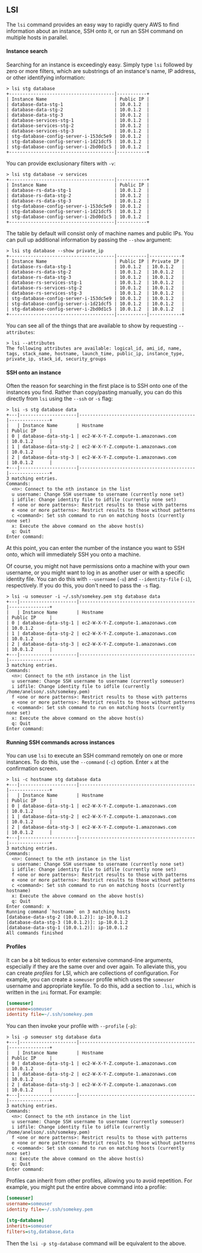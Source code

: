 ## LSI

The `lsi` command provides an easy way to rapidly query AWS to find information
about an instance, SSH onto it, or run an SSH command on multiple hosts in
parallel.

#### Instance search

Searching for an instance is exceedingly easy. Simply type `lsi` followed by
zero or more filters, which are substrings of an instance's name, IP address,
or other identifying information:

```
> lsi stg database
+---------------------------------------|-----------+
| Instance Name                         | Public IP |
| database-data-stg-1                   | 10.0.1.2  |
| database-data-stg-2                   | 10.0.1.2  |
| database-data-stg-3                   | 10.0.1.2  |
| database-services-stg-1               | 10.0.1.2  |
| database-services-stg-2               | 10.0.1.2  |
| database-services-stg-3               | 10.0.1.2  |
| stg-database-config-server-i-153dc5e9 | 10.0.1.2  |
| stg-database-config-server-i-1d21dcf5 | 10.0.1.2  |
| stg-database-config-server-i-2bd0d1c5 | 10.0.1.2  |
+---------------------------------------|-----------+
```

You can provide exclusionary filters with `-v`:

```
> lsi stg database -v services
+---------------------------------------|-----------+
| Instance Name                         | Public IP |
| database-rs-data-stg-1                | 10.0.1.2  |
| database-rs-data-stg-2                | 10.0.1.2  |
| database-rs-data-stg-3                | 10.0.1.2  |
| stg-database-config-server-i-153dc5e9 | 10.0.1.2  |
| stg-database-config-server-i-1d21dcf5 | 10.0.1.2  |
| stg-database-config-server-i-2bd0d1c5 | 10.0.1.2  |
+---------------------------------------|-----------+ 
```

The table by default will consist only of machine names and public IPs. You 
can pull up additional information by passing the `--show` argument:


```
> lsi stg database --show private_ip
+---------------------------------------|-----------|------------+
| Instance Name                         | Public IP | Private IP |
| database-rs-data-stg-1                | 10.0.1.2  | 10.0.1.2   |
| database-rs-data-stg-2                | 10.0.1.2  | 10.0.1.2   |
| database-rs-data-stg-3                | 10.0.1.2  | 10.0.1.2   |
| database-rs-services-stg-1            | 10.0.1.2  | 10.0.1.2   |
| database-rs-services-stg-2            | 10.0.1.2  | 10.0.1.2   |
| database-rs-services-stg-3            | 10.0.1.2  | 10.0.1.2   |
| stg-database-config-server-i-153dc5e9 | 10.0.1.2  | 10.0.1.2   |
| stg-database-config-server-i-1d21dcf5 | 10.0.1.2  | 10.0.1.2   |
| stg-database-config-server-i-2bd0d1c5 | 10.0.1.2  | 10.0.1.2   |
+---------------------------------------|-----------|------------+
```

You can see all of the things that are available to show by requesting 
`--attributes`:

```
> lsi --attributes
The following attributes are available: logical_id, ami_id, name, tags, stack_name, hostname, launch_time, public_ip, instance_type, private_ip, stack_id, security_groups
```

#### SSH onto an instance

Often the reason for searching in the first place is to SSH onto one of the
instances you find. Rather than copy/pasting manually, you can do this directly
from `lsi` using the `--ssh` or `-s` flag:

```
> lsi -s stg database data
+---|---------------------|-------------------------------------------|---------------+
|   | Instance Name       | Hostname                                  | Public IP     |
| 0 | database-data-stg-1 | ec2-W-X-Y-Z.compute-1.amazonaws.com       | 10.0.1.2      |
| 1 | database-data-stg-2 | ec2-W-X-Y-Z.compute-1.amazonaws.com       | 10.0.1.2      |
| 2 | database-data-stg-3 | ec2-W-X-Y-Z.compute-1.amazonaws.com       | 10.0.1.2      |
+---|---------------------|-------------------------------------------|---------------+
3 matching entries.
Commands:
  <n>: Connect to the nth instance in the list
  u username: Change SSH username to username (currently none set)
  i idfile: Change identity file to idfile (currently none set)
  f <one or more patterns>: Restrict results to those with patterns
  e <one or more patterns>: Restrict results to those without patterns
  c <command>: Set ssh command to run on matching hosts (currently none set)
  x: Execute the above command on the above host(s)
  q: Quit
Enter command:
```

At this point, you can enter the number of the instance you want to SSH onto,
which will immediately SSH you onto a machine.

Of course, you might not have permissions onto a machine with your own
username, or you might want to log in as another user or with a specific
identity file. You can do this with `--username` (`-u`) and `--identity-file`
(`-i`), respectively. If you do this, you don't need to pass the `-s` flag.

```
> lsi -u someuser -i ~/.ssh/somekey.pem stg database data
+---|---------------------|-------------------------------------------|---------------+
|   | Instance Name       | Hostname                                  | Public IP     |
| 0 | database-data-stg-1 | ec2-W-X-Y-Z.compute-1.amazonaws.com       | 10.0.1.2      |
| 1 | database-data-stg-2 | ec2-W-X-Y-Z.compute-1.amazonaws.com       | 10.0.1.2      |
| 2 | database-data-stg-3 | ec2-W-X-Y-Z.compute-1.amazonaws.com       | 10.0.1.2      |
+---|---------------------|-------------------------------------------|---------------+
3 matching entries.
Commands:
  <n>: Connect to the nth instance in the list
  u username: Change SSH username to username (currently someuser)
  i idfile: Change identity file to idfile (currently /home/anelson/.ssh/somekey.pem)
  f <one or more patterns>: Restrict results to those with patterns
  e <one or more patterns>: Restrict results to those without patterns
  c <command>: Set ssh command to run on matching hosts (currently none set)
  x: Execute the above command on the above host(s)
  q: Quit
Enter command:
```

#### Running SSH commands across instances

You can use `lsi` to execute an SSH command remotely on one or more instances.
To do this, use the `--command` (`-c`) option. Enter `x` at the confirmation
screen.

```
> lsi -c hostname stg database data
+---|---------------------|-------------------------------------------|---------------+
|   | Instance Name       | Hostname                                  | Public IP     |
| 0 | database-data-stg-1 | ec2-W-X-Y-Z.compute-1.amazonaws.com       | 10.0.1.2      |
| 1 | database-data-stg-2 | ec2-W-X-Y-Z.compute-1.amazonaws.com       | 10.0.1.2      |
| 2 | database-data-stg-3 | ec2-W-X-Y-Z.compute-1.amazonaws.com       | 10.0.1.2      |
+---|---------------------|-------------------------------------------|---------------+
3 matching entries.
Commands:
  <n>: Connect to the nth instance in the list
  u username: Change SSH username to username (currently none set)
  i idfile: Change identity file to idfile (currently none set)
  f <one or more patterns>: Restrict results to those with patterns
  e <one or more patterns>: Restrict results to those without patterns
  c <command>: Set ssh command to run on matching hosts (currently hostname)
  x: Execute the above command on the above host(s)
  q: Quit
Enter command: x
Running command `hostname` on 3 matching hosts
[database-data-stg-2 (10.0.1.2)]: ip-10.0.1.2
[database-data-stg-3 (10.0.1.2)]: ip-10.0.1.2
[database-data-stg-1 (10.0.1.2)]: ip-10.0.1.2
All commands finished
```

#### Profiles

It can be a bit tedious to enter extensive command-line arguments, especially
if they are the same over and over again. To alleviate this, you can create
*profiles* for LSI, which are collections of configuration. For example, you
can create a `someuser` profile which uses the `someuser` username and appropriate
keyfile. To do this, add a section to `.lsi`, which is written in the `ini`
format. For example:

```ini
[someuser]
username=someuser
identity file=~/.ssh/somekey.pem
```

You can then invoke your profile with `--profile` (`-p`):

```
> lsi -p someuser stg database data
+---|---------------------|-------------------------------------------|---------------+
|   | Instance Name       | Hostname                                  | Public IP     |
| 0 | database-data-stg-1 | ec2-W-X-Y-Z.compute-1.amazonaws.com       | 10.0.1.2      |
| 1 | database-data-stg-2 | ec2-W-X-Y-Z.compute-1.amazonaws.com       | 10.0.1.2      |
| 2 | database-data-stg-3 | ec2-W-X-Y-Z.compute-1.amazonaws.com       | 10.0.1.2      |
+---|---------------------|-------------------------------------------|---------------+
3 matching entries.
Commands:
  <n>: Connect to the nth instance in the list
  u username: Change SSH username to username (currently someuser)
  i idfile: Change identity file to idfile (currently /home/anelson/.ssh/somekey.pem)
  f <one or more patterns>: Restrict results to those with patterns
  e <one or more patterns>: Restrict results to those without patterns
  c <command>: Set ssh command to run on matching hosts (currently none set)
  x: Execute the above command on the above host(s)
  q: Quit
Enter command:
```

Profiles can inherit from other profiles, allowing you to avoid repetition. For
example, you might put the entire above command into a profile:

```ini
[someuser]
username=someuser
identity file=~/.ssh/somekey.pem

[stg-database]
inherits=someuser
filters=stg,database,data
```

Then the `lsi -p stg-database` command will be equivalent to the above.

